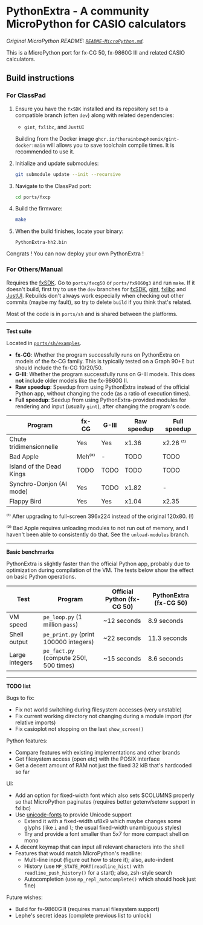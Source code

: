 # PythonExtra - A community MicroPython for CASIO calculators

*Original MicroPython README: [`README-MicroPython.md`](README-MicroPython.md).*

This is a MicroPython port for fx-CG 50, fx-9860G III and related CASIO calculators.


## **Build instructions**

### For ClassPad


1. Ensure you have the `fxSDK` installed and its repository set to a compatible branch (often `dev`) along with related dependencies:

   * `gint`, `fxlibc`, and `JustUI`
  
   Building from the Docker image `ghcr.io/therainbowphoenix/gint-docker:main` will allows you to save toolchain compile times. It is recommended to use it.

2. Initialize and update submodules:

   ```bash
   git submodule update --init --recursive
   ```

3. Navigate to the ClassPad port:

   ```bash
   cd ports/fxcp
   ```

4. Build the firmware:

   ```bash
   make
   ```

5. When the build finishes, locate your binary:

   ```
   PythonExtra-hh2.bin
   ```

Congrats ! You can now deploy your own PythonExtra !


### For Others/Manual

Requires the [fxSDK](/Lephenixnoir/fxsdk). Go to `ports/fxcg50` or `ports/fx9860g3` and run `make`. If it doesn't build, first try to use the `dev` branches for [fxSDK](/Lephenixnoir/fxSDK), [gint](/Lephenixnoir/gint), [fxlibc](/Lephenixnoir/fxlib) and [JustUI](/Lephenixnoir/JustUI). Rebuilds don't always work especially when checking out other commits (maybe my fault), so try to delete `build` if you think that's related.

Most of the code is in `ports/sh` and is shared between the platforms.

---

**Test suite**

Located in [`ports/sh/examples`](ports/sh/examples).

* **fx-CG**: Whether the program successfully runs on PythonExtra on
  models of the fx-CG family. This is typically tested on a Graph 90+E but
  should include the fx-CG 10/20/50.
* **G-III**: Whether the program successfully runs on G-III models.
  This does **not** include older models like the fx-9860G II.
* **Raw speedup**: Speedup from using PythonExtra instead of the official
  Python app, without changing the code (as a ratio of execution times).
* **Full speedup**: Seedup from using PythonExtra-provided modules for
  rendering and input (usually `gint`), after changing the program's code.

| Program | fx-CG | G-III | Raw speedup | Full speedup |
| ------- | ----- | ----- | ----------- | ------------ |
| Chute tridimensionnelle | Yes | Yes | x1.36 | x2.26 ⁽¹⁾ |
| Bad Apple | Meh⁽²⁾ | - | TODO | TODO |
| Island of the Dead Kings | TODO | TODO | TODO | TODO |
| Synchro-Donjon (AI mode) | Yes | TODO | x1.82 | - |
| Flappy Bird | Yes | Yes | x1.04 | x2.35 |

⁽¹⁾ After upgrading to full-screen 396x224 instead of the original 120x80. (!)

⁽²⁾ Bad Apple requires unloading modules to not run out of memory, and I
haven't been able to consistently do that. See the `unload-modules` branch.

---

**Basic benchmarks**

PythonExtra is slightly faster than the official Python app, probably due to
optimization during compilation of the VM. The tests below show the effect on
basic Python operations.

| Test | Program | Official Python (fx-CG 50) | PythonExtra (fx-CG 50) |
| ---- | ------- | -------------------------- | ---------------------- |
| VM speed | `pe_loop.py` (1 million `pass`) | ~12 seconds | 8.9 seconds |
| Shell output | `pe_print.py` (print 100000 integers) | ~22 seconds | 11.3 seconds |
| Large integers | `pe_fact.py` (compute 250!, 500 times) | ~15 seconds | 8.6 seconds |

---

**TODO list**

Bugs to fix:
- Fix not world switching during filesystem accesses (very unstable)
- Fix current working directory not changing during a module import (for
  relative imports)
- Fix casioplot not stopping on the last `show_screen()`

Python features:
- Compare features with existing implementations and other brands
- Get filesystem access (open etc) with the POSIX interface
- Get a decent amount of RAM not just the fixed 32 kiB that's hardcoded so far

UI:
- Add an option for fixed-width font which also sets $COLUMNS properly so that
  MicroPython paginates (requires better getenv/setenv support in fxlibc)
- Use [unicode-fonts](/Lephenixnoir/unicode-fonts) to provide Unicode support
  * Extend it with a fixed-width uf8x9 which maybe changes some glyphs (like
    `i` and `l`; the usual fixed-width unambiguous styles)
  * Try and provide a font smaller than 5x7 for more compact shell on mono
- A decent keymap that can input all relevant characters into the shell
- Features that would match MicroPython's readline:
   * Multi-line input (figure out how to store it); also, auto-indent
   * History (use `MP_STATE_PORT(readline_hist)` with `readline_push_history()`
     for a start); also, zsh-style search
   * Autocompletion (use `mp_repl_autocomplete()` which should hook just fine)

Future wishes:
- Build for fx-9860G II (requires manual filesystem support)
- Lephe's secret ideas (complete previous list to unlock)
